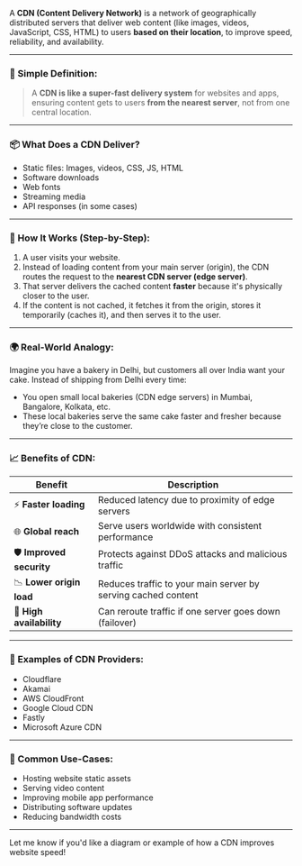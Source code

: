 A **CDN (Content Delivery Network)** is a network of geographically distributed servers that deliver web content (like images, videos, JavaScript, CSS, HTML) to users **based on their location**, to improve speed, reliability, and availability.

---

### 🧠 Simple Definition:

> A **CDN is like a super-fast delivery system** for websites and apps, ensuring content gets to users **from the nearest server**, not from one central location.

---

### 📦 What Does a CDN Deliver?

* Static files: Images, videos, CSS, JS, HTML
* Software downloads
* Web fonts
* Streaming media
* API responses (in some cases)

---

### 🚀 How It Works (Step-by-Step):

1. A user visits your website.
2. Instead of loading content from your main server (origin), the CDN routes the request to the **nearest CDN server (edge server)**.
3. That server delivers the cached content **faster** because it's physically closer to the user.
4. If the content is not cached, it fetches it from the origin, stores it temporarily (caches it), and then serves it to the user.

---

### 🌍 Real-World Analogy:

Imagine you have a bakery in Delhi, but customers all over India want your cake. Instead of shipping from Delhi every time:

* You open small local bakeries (CDN edge servers) in Mumbai, Bangalore, Kolkata, etc.
* These local bakeries serve the same cake faster and fresher because they’re close to the customer.

---

### 📈 Benefits of CDN:

| Benefit                  | Description                                                   |
| ------------------------ | ------------------------------------------------------------- |
| ⚡ **Faster loading**     | Reduced latency due to proximity of edge servers              |
| 🌐 **Global reach**      | Serve users worldwide with consistent performance             |
| 🛡 **Improved security** | Protects against DDoS attacks and malicious traffic           |
| 📉 **Lower origin load** | Reduces traffic to your main server by serving cached content |
| 🔄 **High availability** | Can reroute traffic if one server goes down (failover)        |

---

### 🧪 Examples of CDN Providers:

* Cloudflare
* Akamai
* AWS CloudFront
* Google Cloud CDN
* Fastly
* Microsoft Azure CDN

---

### 🧰 Common Use-Cases:

* Hosting website static assets
* Serving video content
* Improving mobile app performance
* Distributing software updates
* Reducing bandwidth costs

---

Let me know if you'd like a diagram or example of how a CDN improves website speed!
